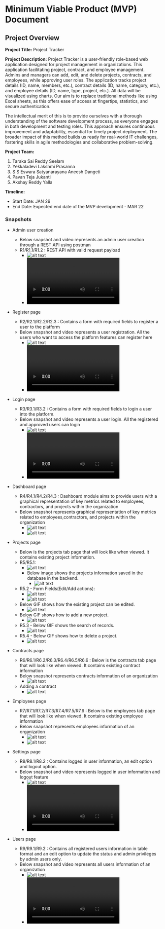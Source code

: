 # Minimum Viable Product (MVP) Document

## Project Overview

**Project Title:** Project Tracker

**Project Description:** Project Tracker is a user-friendly role-based web application designed for project management in organizations. This application facilitating project, contract, and employee management. Admins and managers can add, edit, and delete projects, contracts, and employees, while approving user roles. The application tracks project details (ID, name, members, etc.), contract details (ID, name, category, etc.), and employee details (ID, name, type, project, etc.). All data will be visualized using charts. Our aim is to replace traditional methods like using Excel sheets, as this offers ease of access at fingertips, statistics, and secure authentication.

The intellectual merit of this is to provide ourselves with a thorough understanding of the software development process, as everyone engages in both development and testing roles. This approach ensures continuous improvement and adaptability, essential for timely project deployment. The broader impact of this method builds us ready for real-world IT challenges, fostering skills in agile methodologies and collaborative problem-solving.

**Project Team:**

1. Taraka Sai Reddy Seelam
2. Yekkaladevi Lakshmi Prasanna
3. S S Eswara Satyanarayana Aneesh Dangeti
4. Pavan Teja Jukanti
5. Akshay Reddy Yalla

**Timeline:**

* Start Date:  JAN 29
* End Date: Expected end date of the MVP development - MAR 22

### Snapshots

* Admin user creation
  * Below snapshot and video represents an admin user creation through a REST API using postman
  * R1/R1.1/R1.2 : REST API with valid request payload
    * ![alt text](<admin user.png>)
    * <video controls src="admin user creation.mp4" title="admin user"></video>

* Register page
  * R2/R2.1/R2.2/R2.3 : Contains a form with required fields to register a user to the platform
  * Below snapshot and video represents a user registration. All the users who want to access the platform features can register here
    * ![alt text](register.png)
    * <video controls src="user register.mp4" title="user register"></video>

* Login page
  * R3/R3.1/R3.2 : Contains a form with required fields to login a user into the platform.
  * Below snapshot and video represents a user login. All the registered and approved users can login
    * ![alt text](<login page.png>)
    * <video controls src="user login.mp4" title="user login"></video>

* Dashboard page
  * R4/R4.1/R4.2/R4.3 : Dashboard module aims to provide users with a graphical representation of key metrics related to employees, contractors, and projects within the organization
  * Below snapshot represents graphical representation of key metrics related to employees,contractors, and projects within the organization
    * ![alt text](dashboard-1.png)
    * ![alt text](Dashboard.gif)

* Projects page
  * Below is the projects tab page that will look like when viewed. It contains existing project information.
  * R5/R5.1:
    * ![alt text](<projects listing.png>)
    * Below image shows the projects information saved in the database in the backend.
      * ![alt text](projects_in_DB.png)
  * R5.2 - Form Fields(Edit/Add actions):
    * ![alt text](editproject.png)
    * ![alt text](addproject.png)
  * Below GIF shows how the existing project can be edited.
    * ![alt text](project_edit-_2_.gif)
  * Below GIF shows how to add a new project.
    * ![alt text](<add_project (2).gif>)
  * R5.3 - Below GIF shows the search of records.
    * ![alt text](search.gif)
  * R5.4 - Below GIF shows how to delete a project.
    * ![alt text](delete.gif)

* Contracts page
  * R6/R6.1/R6.2/R6.3/R6.4/R6.5/R6.6 : Below is the contracts tab page that will look like when viewed. It contains existing contract information
  * Below snapshot represents contracts information of an organization
    * ![alt text](<contracts page.png>)
  * Adding a contract
    * ![alt text](Contarct.gif)

* Employees page
  * R7/R7.1/R7.2/R7.3/R7.4/R7.5/R7.6 : Below is the employees tab page that will look like when viewed. It contains existing employee information
  * Below snapshot represents employees information of an organization
    * ![alt text](<employees page.png>)
    * ![alt text](Employees.gif)

* Settings page
  * R8/R8.1/R8.2 : Contains logged in user information, an edit option and logout option.
  * Below snapshot and video represents logged in user information and logout feature
    * ![alt text](settings.png)
    * <video controls src="settings.mp4" title="settings"></video>

* Users page
  * R9/R9.1/R9.2 : Contains all registered users information in table format and an edit option to update the status and admin privileges by admin users only.
  * Below snapshot and video represents all users information of an organization
    * ![alt text](<users page.png>)
    * <video controls src="users.mp4" title="users"></video>

